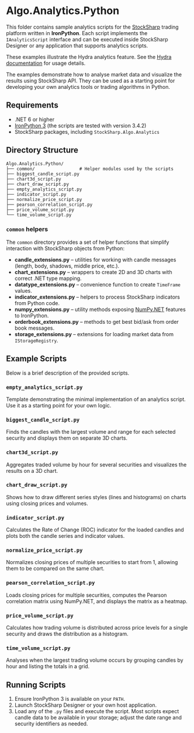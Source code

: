 # Algo.Analytics.Python

This folder contains sample analytics scripts for the [StockSharp](https://stocksharp.com) trading platform written in **IronPython**. Each script implements the `IAnalyticsScript` interface and can be executed inside StockSharp Designer or any application that supports analytics scripts.

These examples illustrate the Hydra analytics feature. See the [Hydra documentation](https://doc.stocksharp.com/topics/hydra/analytics.html) for usage details.

The examples demonstrate how to analyse market data and visualize the results using StockSharp API. They can be used as a starting point for developing your own analytics tools or trading algorithms in Python.

## Requirements

- .NET 6 or higher
- [IronPython 3](https://ironpython.net/) (the scripts are tested with version 3.4.2)
- StockSharp packages, including `StockSharp.Algo.Analytics`

## Directory Structure

```
Algo.Analytics.Python/
├── common/                 # Helper modules used by the scripts
├── biggest_candle_script.py
├── chart3d_script.py
├── chart_draw_script.py
├── empty_analytics_script.py
├── indicator_script.py
├── normalize_price_script.py
├── pearson_correlation_script.py
├── price_volume_script.py
└── time_volume_script.py
```

### `common` helpers

The `common` directory provides a set of helper functions that simplify interaction with StockSharp objects from Python:

- **candle_extensions.py** – utilities for working with candle messages (length, body, shadows, middle price, etc.).
- **chart_extensions.py** – wrappers to create 2D and 3D charts with correct .NET type mapping.
- **datatype_extensions.py** – convenience function to create `TimeFrame` values.
- **indicator_extensions.py** – helpers to process StockSharp indicators from Python code.
- **numpy_extensions.py** – utility methods exposing [NumPy.NET](https://github.com/SciSharp/Numpy.NET) features to IronPython.
- **orderbook_extensions.py** – methods to get best bid/ask from order book messages.
- **storage_extensions.py** – extensions for loading market data from `IStorageRegistry`.

## Example Scripts

Below is a brief description of the provided scripts.

### `empty_analytics_script.py`
Template demonstrating the minimal implementation of an analytics script. Use it as a starting point for your own logic.

### `biggest_candle_script.py`
Finds the candles with the largest volume and range for each selected security and displays them on separate 3D charts.

### `chart3d_script.py`
Aggregates traded volume by hour for several securities and visualizes the results on a 3D chart.

### `chart_draw_script.py`
Shows how to draw different series styles (lines and histograms) on charts using closing prices and volumes.

### `indicator_script.py`
Calculates the Rate of Change (ROC) indicator for the loaded candles and plots both the candle series and indicator values.

### `normalize_price_script.py`
Normalizes closing prices of multiple securities to start from 1, allowing them to be compared on the same chart.

### `pearson_correlation_script.py`
Loads closing prices for multiple securities, computes the Pearson correlation matrix using NumPy.NET, and displays the matrix as a heatmap.

### `price_volume_script.py`
Calculates how trading volume is distributed across price levels for a single security and draws the distribution as a histogram.

### `time_volume_script.py`
Analyses when the largest trading volume occurs by grouping candles by hour and listing the totals in a grid.

## Running Scripts

1. Ensure IronPython 3 is available on your `PATH`.
2. Launch StockSharp Designer or your own host application.
3. Load any of the `.py` files and execute the script. Most scripts expect candle data to be available in your storage; adjust the date range and security identifiers as needed.


